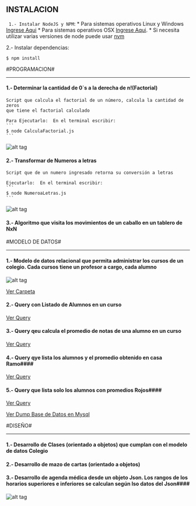 ## INSTALACION  ##
`
1.- Instalar NodeJS y NPM`: 
	* Para sistemas operativos Linux 	y Windows [Ingrese Aqui](http://www.w3resource.com/node.js/installing-node.js-windows-and-linux.php)
	* Para sistemas operativos OSX [Ingrese Aqui](https://coolestguidesontheplanet.com/installing-node-js-on-macos/). 
	* Si necesita utilizar varias versiones de node puede usar [nvm](https://github.com/creationix/nvm)

2.- Instalar dependencias:   
```
$ npm install
```


#PROGRAMACION#
___________________________________________________________________________

#### 1.- Determinar la cantidad de 0`s a la derecha de n!(Factorial) ####
	
	Script que calcula el factorial de un número, calcula la cantidad de zeros
	que tiene el factorial calculado
	
	Para Ejecutarlo:  En el terminal escribir:
	```
	$ node CalculaFactorial.js
	```

![alt tag](http://apgca.cl/bin/test/factorial.png)





#### 2.- Transformar de Numeros a letras ####

	Script que de un numero ingresado retorna su conversión a letras

	Ejecutarlo:  En el terminal escribir:
	```
	$ node NumeroaLetras.js
	```

![alt tag](http://apgca.cl/bin/test/numeroLetras.png)



#### 3.- Algoritmo que visita los movimientos de un caballo en un tablero de NxN ####


#MODELO DE DATOS#
___________________________________________________________________________

#### 1.- Modelo de datos relacional que permita administrar los cursos de un colegio. Cada cursos tiene un profesor a cargo, cada alumno  ####

![alt tag](http://apgca.cl/bin/test/ModeloColegio.png)


[Ver Carpeta](https://github.com/mortegac/testProgramacion-nodejs/tree/master/modelo-datos)

#### 2.- Query con Listado de Alumnos en un curso #### 
[Ver Query](https://github.com/mortegac/testProgramacion-nodejs/blob/master/modelo-datos/2-ListaAlumCursos.sql) 

#### 3.- Query qeu calcula el promedio de notas de una alumno en un curso #### 
[Ver Query](https://github.com/mortegac/testProgramacion-nodejs/blob/master/modelo-datos/3-CalculaPromedioAlumCursos.sql) 

#### 4.- Query qye lista los alumnos y el promedio obtenido en casa Ramo#### 
[Ver Query](https://github.com/mortegac/testProgramacion-nodejs/blob/master/modelo-datos/4-ListaAlumnosPromedios.sql) 

#### 5.- Query que lista solo los alumnos con promedios Rojos#### 
[Ver Query](https://github.com/mortegac/testProgramacion-nodejs/blob/master/modelo-datos/5-ListaAlumnosPromediosRojos.sql) 

[Ver Dump Base de Datos en Mysql](https://github.com/mortegac/testProgramacion-nodejs/blob/master/modelo-datos/COLEGIO-NEW_2017-01-30.sql) 


#DISEÑO#
___________________________________________________________________________

#### 1.- Desarrollo de Clases (orientado a objetos) que cumplan con el modelo de datos Colegio ####

#### 2.- Desarrollo de mazo de cartas (orientado a objetos) ####

#### 3.- Desarrollo de agenda médica desde un objeto Json.  Los rangos de los horarios superiores e inferiores se calculan según lso datos del Json####
![alt tag](http://apgca.cl/bin/test/agenda.png)





